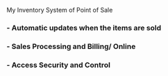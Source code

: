 My Inventory System of Point of Sale

### - Automatic updates when the items are sold
### - Sales Processing and Billing/ Online
### - Access Security and Control


